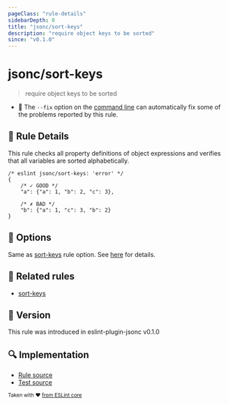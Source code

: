 ```yaml
---
pageClass: "rule-details"
sidebarDepth: 0
title: "jsonc/sort-keys"
description: "require object keys to be sorted"
since: "v0.1.0"
---
```

# jsonc/sort-keys

> require object keys to be sorted

- :wrench: The `--fix` option on the [command line](https://eslint.org/docs/user-guide/command-line-interface#fixing-problems) can automatically fix some of the problems reported by this rule.

## :book: Rule Details

This rule checks all property definitions of object expressions and verifies that all variables are sorted alphabetically.

<eslint-code-block fix>

<!-- eslint-skip -->

```json5
/* eslint jsonc/sort-keys: 'error' */
{
    /* ✓ GOOD */
    "a": {"a": 1, "b": 2, "c": 3},

    /* ✗ BAD */
    "b": {"a": 1, "c": 3, "b": 2}
}
```

</eslint-code-block>

## :wrench: Options

Same as [sort-keys] rule option. See [here](https://eslint.org/docs/rules/sort-keys#options) for details. 

## :couple: Related rules

- [sort-keys]

[sort-keys]: https://eslint.org/docs/rules/sort-keys

## :rocket: Version

This rule was introduced in eslint-plugin-jsonc v0.1.0

## :mag: Implementation

- [Rule source](https://github.com/ota-meshi/eslint-plugin-jsonc/blob/master/lib/rules/sort-keys.ts)
- [Test source](https://github.com/ota-meshi/eslint-plugin-jsonc/blob/master/tests/lib/rules/sort-keys.js)

<sup>Taken with ❤️ [from ESLint core](https://eslint.org/docs/rules/sort-keys)</sup>
